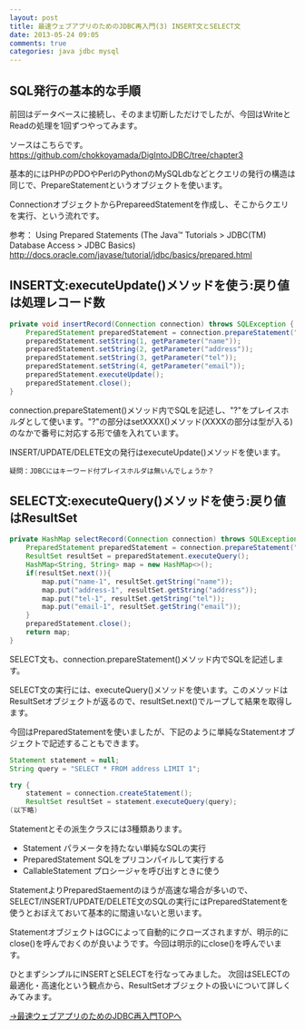 ```yaml
---
layout: post
title: 最速ウェブアプリのためのJDBC再入門(3) INSERT文とSELECT文
date: 2013-05-24 09:05
comments: true
categories: java jdbc mysql
---
```


## SQL発行の基本的な手順

前回はデータベースに接続し、そのまま切断しただけでしたが、今回はWriteとReadの処理を1回ずつやってみます。

ソースはこちらです。
https://github.com/chokkoyamada/DigIntoJDBC/tree/chapter3

基本的にはPHPのPDOやPerlのPythonのMySQLdbなどとクエリの発行の構造は同じで、PrepareStatementというオブジェクトを使います。

ConnectionオブジェクトからPrepareedStatementを作成し、そこからクエリを実行、という流れです。

参考：
Using Prepared Statements (The Java™ Tutorials > JDBC(TM) Database Access > JDBC Basics)
http://docs.oracle.com/javase/tutorial/jdbc/basics/prepared.html

## INSERT文:executeUpdate()メソッドを使う:戻り値は処理レコード数

``` java
private void insertRecord(Connection connection) throws SQLException {
	PreparedStatement preparedStatement = connection.prepareStatement("INSERT INTO address (name, address, tel, email) VALUES(?, ?, ?, ?)");
	preparedStatement.setString(1, getParameter("name"));
	preparedStatement.setString(2, getParameter("address"));
	preparedStatement.setString(3, getParameter("tel"));
	preparedStatement.setString(4, getParameter("email"));
	preparedStatement.executeUpdate();
	preparedStatement.close();
}

```

connection.prepareStatement()メソッド内でSQLを記述し、"?"をプレイスホルダとして使います。"?"の部分はsetXXXX()メソッド(XXXXの部分は型が入る)のなかで番号に対応する形で値を入れています。

INSERT/UPDATE/DELETE文の発行はexecuteUpdate()メソッドを使います。

	疑問：JDBCにはキーワード付プレイスホルダは無いんでしょうか？


## SELECT文:executeQuery()メソッドを使う:戻り値はResultSet

``` java
private HashMap selectRecord(Connection connection) throws SQLException {
	PreparedStatement preparedStatement = connection.prepareStatement("SELECT * FROM address LIMIT 1");
	ResultSet resultSet = preparedStatement.executeQuery();
	HashMap<String, String> map = new HashMap<>();
	if(resultSet.next()){
		map.put("name-1", resultSet.getString("name"));
		map.put("address-1", resultSet.getString("address"));
		map.put("tel-1", resultSet.getString("tel"));
		map.put("email-1", resultSet.getString("email"));
	}
	preparedStatement.close();
	return map;
}
```

SELECT文も、connection.prepareStatement()メソッド内でSQLを記述します。

SELECT文の実行には、executeQuery()メソッドを使います。このメソッドはResultSetオブジェクトが返るので、resultSet.next()でループして結果を取得します。

今回はPreparedStatementを使いましたが、下記のように単純なStatementオブジェクトで記述することもできます。

``` java
Statement statement = null;
String query = "SELECT * FROM address LIMIT 1";

try {
	statement = connection.createStatement();
	ResultSet resultSet = statement.executeQuery(query);
(以下略)
```

Statementとその派生クラスには3種類あります。

* Statement         パラメータを持たない単純なSQLの実行
* PreparedStatement SQLをプリコンパイルして実行する
* CallableStatement プロシージャを呼び出すときに使う

StatementよりPreparedStaementのほうが高速な場合が多いので、SELECT/INSERT/UPDATE/DELETE文のSQLの実行にはPreparedStatementを使うとおぼえておいて基本的に間違いないと思います。

StatementオブジェクトはGCによって自動的にクローズされますが、明示的にclose()を呼んでおくのが良いようです。今回は明示的にclose()を呼んでいます。

ひとまずシンプルにINSERTとSELECTを行なってみました。
次回はSELECTの最適化・高速化という観点から、ResultSetオブジェクトの扱いについて詳しくみてみます。

[→最速ウェブアプリのためのJDBC再入門TOPへ](/special/jdbc)

